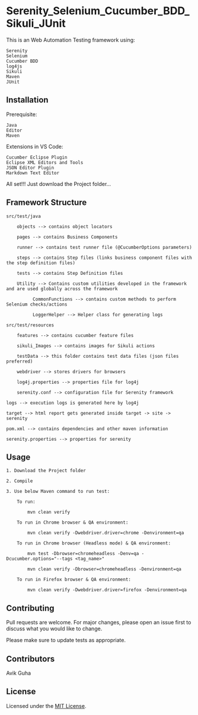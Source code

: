 # Serenity_Selenium_Cucumber_BDD_Sikuli_JUnit

This is an Web Automation Testing framework using:

	Serenity
	Selenium
	Cucumber BDD
	log4js
	Sikuli
	Maven
	JUnit

## Installation

Prerequisite:

	Java
	Editor
	Maven

Extensions in VS Code:

	Cucumber Eclipse Plugin
	Eclipse XML Editors and Tools
	JSON Editor Plugin
	Markdown Text Editor

All set!!! Just download the Project folder...

## Framework Structure

	src/test/java
	
		objects --> contains object locators
		
		pages --> contains Business Components
		
		runner --> contains test runner file (@CucumberOptions parameters)
		
		steps --> contains Step files (links business component files with the step definition files)
		
		tests --> contains Step Definition files
		
		Utility --> Contains custom utilities developed in the framework and are used globally across the framework
		
		      CommonFunctions --> contains custom methods to perform Selenium checks/actions
		
		      LoggerHelper --> Helper class for generating logs
	
	src/test/resources
	
		features --> contains cucumber feature files
		
		sikuli_Images --> contains images for Sikuli actions
		
		testData --> this folder contains test data files (json files preferred)
		
		webdriver --> stores drivers for browsers
		
		log4j.properties --> properties file for log4j
		
		serenity.conf --> configuration file for Serenity framework
	
	logs --> execution logs is generated here by log4j
	
	target --> html report gets generated inside target -> site -> serenity
	
	pom.xml --> contains dependencies and other maven information
	
	serenity.properties --> properties for serenity

## Usage

	1. Download the Project folder
	
	2. Compile
	
	3. Use below Maven command to run test:
	
		To run:
		
			mvn clean verify
			
		To run in Chrome browser & QA environment:
		
			mvn clean verify -Dwebdriver.driver=chrome -Denvironment=qa
		
		To run in Chrome browser (Headless mode) & QA environment:
		
			mvn test -Dbrowser=chromeheadless -Denv=qa -Dcucumber.options="--tags <tag_name>"
			
			mvn clean verify -Dbrowser=chromeheadless -Denvironment=qa
		
		To run in Firefox browser & QA environment:
		
			mvn clean verify -Dwebdriver.driver=firefox -Denvironment=qa

## Contributing

Pull requests are welcome. For major changes, please open an issue first to discuss what you would like to change.

Please make sure to update tests as appropriate.

## Contributors

Avik Guha

## License

Licensed under the [MIT License](LICENSE).
